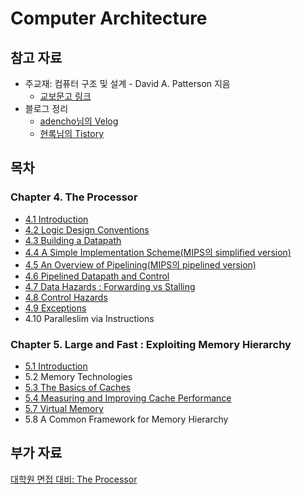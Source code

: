 # Computer Architecture

## 참고 자료
* 주교재: 컴퓨터 구조 및 설계 - David A. Patterson 지음
    * [교보문고 링크](https://ebook-product.kyobobook.co.kr/dig/epd/ebook/E000008269697)
* 블로그 정리
    * [adencho님의 Velog](https://velog.io/@adencho/%EC%BB%B4%ED%93%A8%ED%84%B0-%EA%B5%AC%EC%A1%B0-Chapter4)
    * [현록님의 Tistory](https://ydeer.tistory.com/143)

## 목차
### Chapter 4. The Processor
* [4.1 Introduction](./4_1-introduction.md)
* [4.2 Logic Design Conventions](./4_2-logic-design-conventions.md)
* [4.3 Building a Datapath](./4_3-building-a-datapath.md)
* [4.4 A Simple Implementation Scheme(MIPS의 simplified version)](./4_4-a-simple-implementation-scheme.md)
* [4.5 An Overview of Pipelining(MIPS의 pipelined version)](./4_5-an-overview-of-pipelining.md)
* [4.6 Pipelined Datapath and Control](./4_6-pipelined-datapath-and-control.md)
* [4.7 Data Hazards : Forwarding vs Stalling](./4_7-data-hazards-forwarding-vs-stalling.md)
* [4.8 Control Hazards](./4_8-control-hazards.md)
* [4.9 Exceptions](./4_9-exceptions.md)
* 4.10 Paralleslim via Instructions
### Chapter 5. Large and Fast : Exploiting Memory Hierarchy
* [5.1 Introduction](./5_1-introduction.md)
* 5.2 Memory Technologies
* [5.3 The Basics of Caches](./5_3-the-basics-of-caches.md)
* [5.4 Measuring and Improving Cache Performance](./5_4-measuring-and-improving-cache-performance.md)
* [5.7 Virtual Memory](./5_7-virtual-memory.md)
* 5.8 A Common Framework for Memory Hierarchy


## 부가 자료
[대학원 면접 대비: The Processor](./interview_questions/4-the-processor.md)